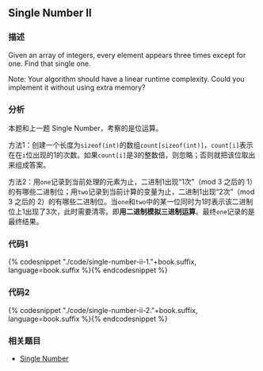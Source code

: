 ## Single Number II


### 描述

Given an array of integers, every element appears three times except for one. Find that single one.

Note:
Your algorithm should have a linear runtime complexity. Could you implement it without using extra memory?


### 分析

本题和上一题 Single Number，考察的是位运算。

方法1：创建一个长度为`sizeof(int)`的数组`count[sizeof(int)]`，`count[i]`表示在在`i`位出现的1的次数。如果`count[i]`是3的整数倍，则忽略；否则就把该位取出来组成答案。

方法2：用`one`记录到当前处理的元素为止，二进制1出现“1次”（mod 3 之后的 1）的有哪些二进制位；用`two`记录到当前计算的变量为止，二进制1出现“2次”（mod 3 之后的 2）的有哪些二进制位。当`one`和`two`中的某一位同时为1时表示该二进制位上1出现了3次，此时需要清零。即**用二进制模拟三进制运算**。最终`one`记录的是最终结果。


### 代码1

{% codesnippet "./code/single-number-ii-1."+book.suffix, language=book.suffix %}{% endcodesnippet %}


### 代码2

{% codesnippet "./code/single-number-ii-2."+book.suffix, language=book.suffix %}{% endcodesnippet %}

### 相关题目


* [Single Number](single-number.md)
